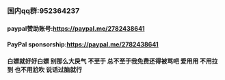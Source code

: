 ### 国内qq群:952364237
#### paypal赞助账号:https://paypal.me/2782438641
#### PayPal sponsorship:https://paypal.me/2782438641
#### 白嫖就好好白嫖 别那么大戾气 不至于 总不至于我免费还得被骂吧 爱用用 不用拉到 也不用尬吹 说话过脑就行

